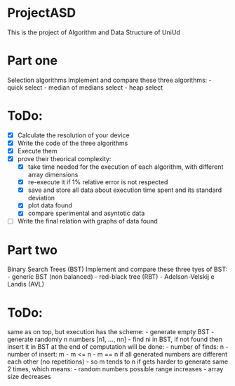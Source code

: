 # ProjectASD
This is the project of Algorithm and Data Structure of UniUd

# Part one
Selection algorithms
Implement and compare these three algorithms:
    - quick select
    - median of medians select
    - heap select
# ToDo:
- [x] Calculate the resolution of your device
- [x] Write the code of the three algorithms 
- [x] Execute them
- [x] prove their theorical complexity:
    - [x] take time needed for the execution of each algorithm, with different array dimensions
    - [x] re-execute it if 1% relative error is not respected
    - [x] save and store all data about execution time spent and its standard deviation
    - [x] plot data found
    - [x] compare sperimental and asyntotic data
- [ ] Write the final relation with graphs of data found

# Part two
Binary Search Trees (BST)
Implement and compare these three tyes of BST:
    - generic BST (non balanced)
    - red-black tree (RBT)
    - Adelson-Velskij e Landis (AVL)
# ToDo:
same as on top, but execution has the scheme:
    - generate empty BST
    - generate randomly n numbers [n1, ..., nn]
    - find ni in BST, if not found then insert it in BST
at the end of computation will be done:
    - number of finds: n
    - number of insert: m
    - m <= n
    - m == n if all generated numbers are different each other (no repetitions)
    - so m tends to n if gets harder to generate same 2 times, which means:
        - random numbers possible range increases
        - array size decreases
